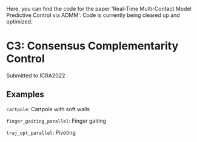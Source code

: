 Here, you can find the code for the paper 'Real-Time Multi-Contact Model Predictive Control via ADMM'. Code is currently being cleared up and optimized. 

# C3: Consensus Complementarity Control
Submitted to ICRA2022

## Examples

`cartpole`: Cartpole with soft walls

`finger_gaiting_parallel`: Finger gaiting

`traj_opt_parallel`: Pivoting
